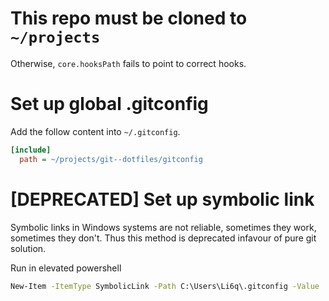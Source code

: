 # This repo must be cloned to `~/projects`

Otherwise, `core.hooksPath` fails to point to correct hooks.

# Set up global .gitconfig

Add the follow content into `~/.gitconfig`.

```ini
[include]
  path = ~/projects/git--dotfiles/gitconfig
```

# [DEPRECATED] Set up symbolic link

Symbolic links in Windows systems are not reliable, sometimes they work, sometimes they don't.
Thus this method is deprecated infavour of pure git solution.

Run in elevated powershell

```cmd
New-Item -ItemType SymbolicLink -Path C:\Users\Li6q\.gitconfig -Value .\gitconfig
```
